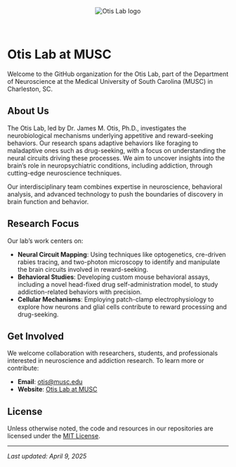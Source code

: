 <div align="center">
    <img src="https://images.squarespace-cdn.com/content/v1/5baa7ea8f4755a539e32f59a/1538403917045-9QC3HP521YVTXQZJS7PD/OtisLab+Logo.png?format=500w" alt="Otis Lab logo">
</div>
<br>
<br>

# Otis Lab at MUSC

Welcome to the GitHub organization for the Otis Lab, part of the Department of Neuroscience at the Medical University of South Carolina (MUSC) in Charleston, SC.

## About Us

The Otis Lab, led by Dr. James M. Otis, Ph.D., investigates the neurobiological mechanisms underlying appetitive and reward-seeking behaviors. Our research spans adaptive behaviors like foraging to maladaptive ones such as drug-seeking, with a focus on understanding the neural circuits driving these processes. We aim to uncover insights into the brain’s role in neuropsychiatric conditions, including addiction, through cutting-edge neuroscience techniques.

Our interdisciplinary team combines expertise in neuroscience, behavioral analysis, and advanced technology to push the boundaries of discovery in brain function and behavior.

## Research Focus

Our lab’s work centers on:
- **Neural Circuit Mapping**: Using techniques like optogenetics, cre-driven rabies tracing, and two-photon microscopy to identify and manipulate the brain circuits involved in reward-seeking.
- **Behavioral Studies**: Developing custom mouse behavioral assays, including a novel head-fixed drug self-administration model, to study addiction-related behaviors with precision.
- **Cellular Mechanisms**: Employing patch-clamp electrophysiology to explore how neurons and glial cells contribute to reward processing and drug-seeking.

## Get Involved

We welcome collaboration with researchers, students, and professionals interested in neuroscience and addiction research. To learn more or contribute:
- **Email**: otis@musc.edu
- **Website**: [Otis Lab at MUSC](https://www.otis-lab.org/)

## License

Unless otherwise noted, the code and resources in our repositories are licensed under the [MIT License](LICENSE).

---

*Last updated: April 9, 2025*
